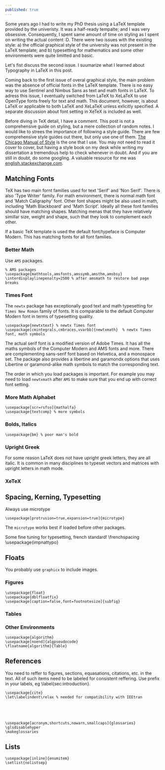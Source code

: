 ```yaml
---
published: true
---
```

Some years ago I had to write my PhD thesis using a LaTeX template provided by the univeristy. It was a half-ready tempalte; and I was very obsessive. Consequently, I spent same amount of time on styling as I spent on writing the actual content :D. There were two issues with the existing style: a) the official graphical style of the university was not present in the LaTeX template; and b) typesetting for mathematics and some other environments were quite limitted and basic.

Let's fist discuss the second issue. I suumarize what I learned about Typography in LaTeX in this post.

Coming back to the first issue of overal graphical style, the main problem was the absence of official fonts in the LaTeX template. There is no easy way to use Sentinel and Nimbus Sans as text and math fonts in LaTeX. To adress this issue, I eventually switched from LaTeX to XeLaTeX to use OpenType fonts freely for text and math. This document, however, is about LaTeX or applicable to both LaTeX and XeLaTeX unless exlicitly specified. A separate discussion about font setting in XeTeX is included as well. 

Before diving in TeX detail, I have a comment. This post is not a comprehensive guide on styling, but a mere collection of random notes. I would like to strees the importance of following a style guide. There are few comprehensive style guides out there, but only use one of them. [The Chicago Manual of Style](https://www.chicagomanualofstyle.org/home.html) is the one that I use. You may not need to read it cover to cover, but having a style book on my desk while writing my dissertation a tremendous help to check whenever in doubt. And if you are still in doubt, do some googling. A valuable resource for me was [english.stackexchange.com](https://english.stackexchange.com/).

## Matching Fonts 
TeX has two main fornt families used for text 'Serif' and 'Non Serif'. There is also 'Type Writer' family. For math environment, there is normal math font and 'Match Caligraphy' font. Other font shapes might be also used in math, including 'Math Blackboard' and 'Math Script'. Ideally all these font families should have matching shapes. Matching menas that they have relatively simillar size, weight and shape, such that they look to complement each other.  

If a basic TeX template is used the default font/typeface is Computer Modern. This has matching fonts for all font families.

### Better Math
Use `AMS` packages.

    % AMS packages
    \usepackage{mathtools,amsfonts,amssymb,amsthm,amsbsy} 
    \interdisplaylinepenalty=2500 % after amsmath to restore bad page breaks
    
### Times Font
The `newtx` package has exceptionally good text and math typesetting for `Times New Roman` family of fonts. It is comparable to the default Computer Modern font in terms of typesetting quality.

	\usepackage{newtxtext} % newtx Times font
	\usepackage[cmintegrals,cmbraces,vvarbb]{newtxmath}  % newtx Times font, math symbols

The actual serif font is a modified version of Adobe Times. It has all the maths symbols of the Computer Modern and AMS fonts and more. There are complementing sans-serif font based on Helvetica, and a monospace set. The package also provides a libertine and garamondx options that uses Libertine or garamond-alike math symbols to match the corresponding text.

The order in which you load packages is important. For example you may need to load `newtxmath` after `AMS` to make sure that you end up with correct font setting.



### More Math Alphabet

	\usepackage[scr=rsfso]{mathalfa}
    \usepackage{textcomp} % more symbols


### Bolds, Italics

	\usepackage{bm} % poor man's bold	

### Upright Greek
For some reason LaTeX does not have upright greek letters, they are all italic. It is common in many disciplines to typeset vectors and matrices with upright letters in math mode.

### XeTeX

## Spacing, Kerning, Typesetting

Always use microtype

	\usepackage[protrusion=true,expansion=true]{microtype}

The `microtype` works best if loaded before other packages.

Some fine tuning for typesetting, french standard!
	\frenchspacing
	\usepackage{impnattypo}



## Floats
You probably use `graphicx` to include images.

### Figures
	\usepackage{float}
	\usepackage{dblfloatfix}
	\usepackage[caption=false,font=footnotesize]{subfig}

### Tables

### Other Environments
 	\usepackage{algorithm}
	\usepackage[noend]{algpseudocode}
	\floatname{algorithm}{Table}
 
## References

You need to reffer to figures, sections, equasations, citations, etc. in the text. All of such items need to be labeled for consistent reffering. Use prefix in your labels, eg \label{sec:introduction}. 

	\usepackage{cite}
	\let\labelindent\relax % needed for compatibility with IEEtran
	

	


	\usepackage[acronym,shortcuts,nowarn,smallcaps]{glossaries}
	\glsdisablehyper
	\makeglossaries

## Lists

	\usepackage[inline]{enumitem}
	\setlist{nolistsep}


